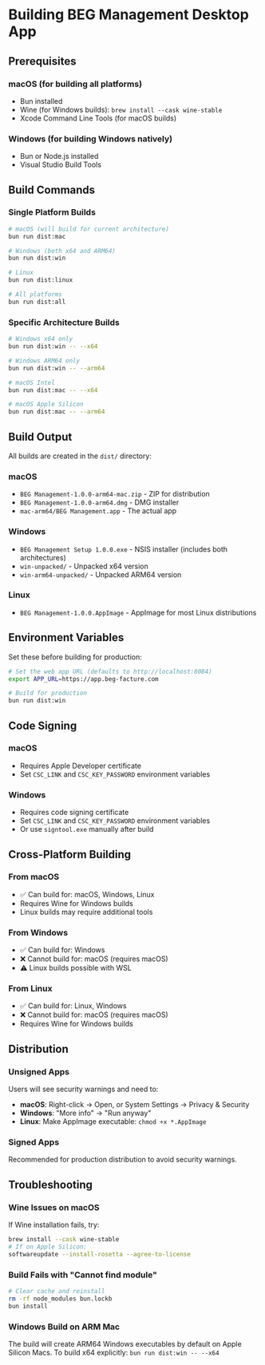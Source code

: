 # Building BEG Management Desktop App

## Prerequisites

### macOS (for building all platforms)
- Bun installed
- Wine (for Windows builds): `brew install --cask wine-stable`
- Xcode Command Line Tools (for macOS builds)

### Windows (for building Windows natively)
- Bun or Node.js installed
- Visual Studio Build Tools

## Build Commands

### Single Platform Builds

```bash
# macOS (will build for current architecture)
bun run dist:mac

# Windows (both x64 and ARM64)
bun run dist:win

# Linux
bun run dist:linux

# All platforms
bun run dist:all
```

### Specific Architecture Builds

```bash
# Windows x64 only
bun run dist:win -- --x64

# Windows ARM64 only
bun run dist:win -- --arm64

# macOS Intel
bun run dist:mac -- --x64

# macOS Apple Silicon
bun run dist:mac -- --arm64
```

## Build Output

All builds are created in the `dist/` directory:

### macOS
- `BEG Management-1.0.0-arm64-mac.zip` - ZIP for distribution
- `BEG Management-1.0.0-arm64.dmg` - DMG installer
- `mac-arm64/BEG Management.app` - The actual app

### Windows
- `BEG Management Setup 1.0.0.exe` - NSIS installer (includes both architectures)
- `win-unpacked/` - Unpacked x64 version
- `win-arm64-unpacked/` - Unpacked ARM64 version

### Linux
- `BEG Management-1.0.0.AppImage` - AppImage for most Linux distributions

## Environment Variables

Set these before building for production:

```bash
# Set the web app URL (defaults to http://localhost:8084)
export APP_URL=https://app.beg-facture.com

# Build for production
bun run dist:win
```

## Code Signing

### macOS
- Requires Apple Developer certificate
- Set `CSC_LINK` and `CSC_KEY_PASSWORD` environment variables

### Windows
- Requires code signing certificate
- Set `CSC_LINK` and `CSC_KEY_PASSWORD` environment variables
- Or use `signtool.exe` manually after build

## Cross-Platform Building

### From macOS
- ✅ Can build for: macOS, Windows, Linux
- Requires Wine for Windows builds
- Linux builds may require additional tools

### From Windows
- ✅ Can build for: Windows
- ❌ Cannot build for: macOS (requires macOS)
- ⚠️ Linux builds possible with WSL

### From Linux
- ✅ Can build for: Linux, Windows
- ❌ Cannot build for: macOS (requires macOS)
- Requires Wine for Windows builds

## Distribution

### Unsigned Apps
Users will see security warnings and need to:
- **macOS**: Right-click → Open, or System Settings → Privacy & Security
- **Windows**: "More info" → "Run anyway"
- **Linux**: Make AppImage executable: `chmod +x *.AppImage`

### Signed Apps
Recommended for production distribution to avoid security warnings.

## Troubleshooting

### Wine Issues on macOS
If Wine installation fails, try:
```bash
brew install --cask wine-stable
# If on Apple Silicon:
softwareupdate --install-rosetta --agree-to-license
```

### Build Fails with "Cannot find module"
```bash
# Clear cache and reinstall
rm -rf node_modules bun.lockb
bun install
```

### Windows Build on ARM Mac
The build will create ARM64 Windows executables by default on Apple Silicon Macs.
To build x64 explicitly: `bun run dist:win -- --x64`